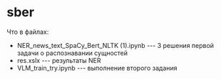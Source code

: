 # sber

Что в файлах:
-  NER_news_text_SpaCy_Bert_NLTK (1).ipynb --- 3 решения первой задачи о распознавании сущностей
-  res.xslx --- результаты NER
-  VLM_train_try.ipynb --- выполнение второго задания
